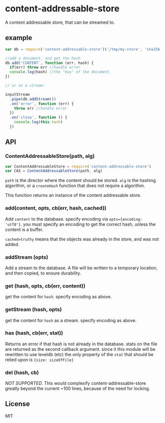 # content-addressable-store

A content addressable store, that can be streamed to.

## example

``` js
var db = require('content-addressable-store')('/tmp/my-store', 'sha256')

//add a document, and get the hash
db.add('CONTENT', function (err, hash) {
  if(err) throw err //handle error
  console.log(hash) //the "key" of the document.
})

// or as a stream:

inputStream
  .pipe(db.addStream())
  .on('error', function (err) {
    throw err //handle error
  })
  .on('close', function () {
    console.log(this.hash)
  })
```

## API

### ContentAddressableStore(path, alg)

``` js
var ContentAddressableStore = require('content-addressable-store')
var CAS = ContentAddressableStore(path, alg)
```

`path` is the director where the content should be stored.
`alg` is the hashing algorithm, or a `createHash` function
that does not require a algorithm.

This function returns an instance of the content addressable store.

### add(content, opts, cb(err, hash, cached))

Add `content` to the database.
specify encoding via `opts={encoding: 'utf8'}`.
you must specify an encoding to get the correct hash,
unless the content is a buffer.

`cached=truthy` means that the objects was already in the store, and was not added.

### addStream (opts)

Add a stream to the database. A file will be written to a temporary
location, and then copied, to ensure durability.

### get (hash, opts, cb(err, content))

get the content for `hash`. specify encoding as above.

### getStream (hash, opts)

get the content for `hash` as a stream. 
specify encoding as above.

### has (hash, cb(err, stat))

Returns an error if that hash is not already in the database.
stats on the file are returned as the second callback argument.
since it this module will be rewritten to use leveldb (etc)
the only property of the `stat` that should be relied upon is
`{size: sizeOfFile}`

### del (hash, cb)

*NOT SUPPORTED*.
This would complexify content-addressable-store greatly
beyond the current ~100 lines, because of the need for locking.

## License

MIT
